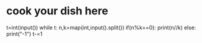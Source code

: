 # cook your dish here
t=int(input())
while t:
    n,k=map(int,input().split())
    if(n%k==0):
        print(n//k)
    else:
        print("-1")
    t-=1
